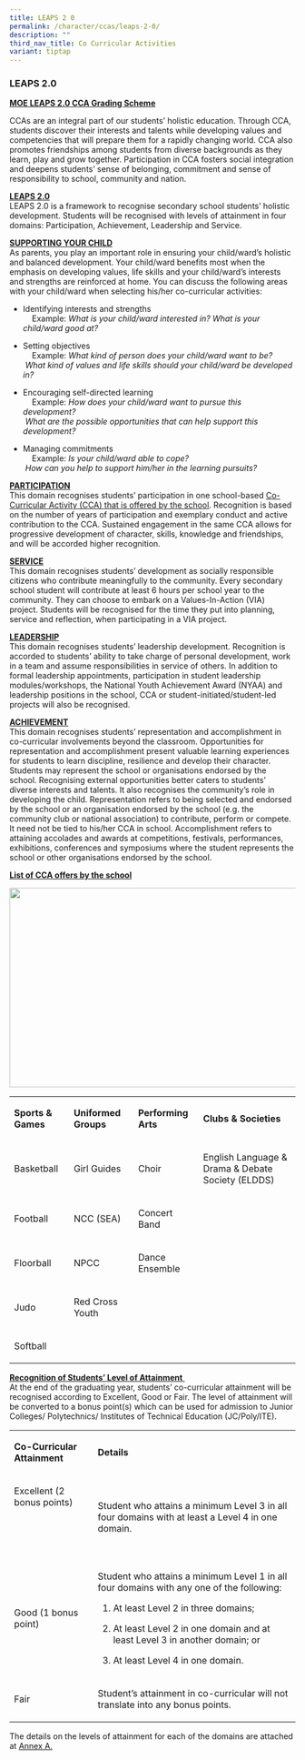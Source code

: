 ```yaml
---
title: LEAPS 2 0
permalink: /character/ccas/leaps-2-0/
description: ""
third_nav_title: Co Curricular Activities
variant: tiptap
---
```

<h3>LEAPS 2.0</h3>
<p><strong><u>MOE LEAPS 2.0 CCA Grading Scheme</u></strong>
</p>
<p>CCAs are an integral part of our students’ holistic education. Through
CCA, students discover their interests and talents while developing values
and competencies that will prepare them for a rapidly changing world. CCA
also promotes friendships among students from diverse backgrounds as they
learn, play and grow together. Participation in CCA fosters social integration
and deepens students’ sense of belonging, commitment and sense of responsibility
to school, community and nation.</p>
<p><strong><u>LEAPS 2.0</u></strong> 
<br>LEAPS 2.0 is a framework to recognise secondary school students’ holistic
development. Students will be recognised with levels of attainment in four
domains: Participation, Achievement, Leadership and Service.</p>
<p><strong><u>SUPPORTING YOUR CHILD</u></strong> 
<br>As parents, you play an important role in ensuring your child/ward’s holistic
and balanced development. Your child/ward benefits most when the emphasis
on developing values, life skills and your child/ward’s interests and strengths
are reinforced at home. You can discuss the following areas with your child/ward
when selecting his/her co-curricular activities:</p>
<ul>
<li>
<p>Identifying interests and strengths
<br>&nbsp;&nbsp; &nbsp;Example:&nbsp;<em>What is your child/ward interested in? What is your child/ward good at?</em>
</p>
</li>
<li>
<p>Setting objectives
<br>&nbsp;&nbsp; &nbsp;Example:&nbsp;<em>What kind of person does your child/ward want to be?</em>
<br>&nbsp;<em>What kind of values and life skills should your child/ward be developed in?</em>&nbsp;</p>
</li>
<li>
<p>Encouraging self-directed learning
<br>&nbsp;&nbsp; &nbsp;Example:&nbsp;<em>How does your child/ward want to pursue this development?</em> 
<br>&nbsp;<em>What are the possible opportunities that can help support this development?</em>&nbsp;</p>
</li>
<li>
<p>Managing commitments
<br>&nbsp;&nbsp; &nbsp;Example:&nbsp;<em>Is your child/ward able to cope?</em>
<br>&nbsp;<em>How can you help to support him/her in the learning pursuits?</em>
</p>
</li>
</ul>
<p><strong><u>PARTICIPATION</u></strong> 
<br>This domain recognises students’ participation in one school-based <u>Co-Curricular Activity (CCA) that is offered by the school</u>.
Recognition is based on the number of years of participation and exemplary
conduct and active contribution to the CCA. Sustained engagement in the
same CCA allows for progressive development of character, skills, knowledge
and friendships, and will be accorded higher recognition.</p>
<p><strong><u>SERVICE</u></strong> 
<br>This domain recognises students’ development as socially responsible citizens
who contribute meaningfully to the community. Every secondary school student
will contribute at least 6 hours per school year to the community. They
can choose to embark on a Values-In-Action (VIA) project. Students will
be recognised for the time they put into planning, service and reflection,
when participating in a VIA project.</p>
<p><strong><u>LEADERSHIP</u></strong> 
<br>This domain recognises students’ leadership development. Recognition is
accorded to students’ ability to take charge of personal development, work
in a team and assume responsibilities in service of others. In addition
to formal leadership appointments, participation in student leadership
modules/workshops, the National Youth Achievement Award (NYAA) and leadership
positions in the school, CCA or student-initiated/student-led projects
will also be recognised.</p>
<p><strong><u>ACHIEVEMENT</u></strong> 
<br>This domain recognises students’ representation and accomplishment in
co-curricular involvements beyond the classroom. Opportunities for representation
and accomplishment present valuable learning experiences for students to
learn discipline, resilience and develop their character. Students may
represent the school or organisations endorsed by the school. Recognising
external opportunities better caters to students’ diverse interests and
talents. It also recognises the community’s role in developing the child.
Representation refers to being selected and endorsed by the school or an
organisation endorsed by the school (e.g. the community club or national
association) to contribute, perform or compete. It need not be tied to
his/her CCA in school. Accomplishment refers to attaining accolades and
awards at competitions, festivals, performances, exhibitions, conferences
and symposiums where the student represents the school or other organisations
endorsed by the school.</p>
<p><strong><u>List of CCA offers by the school</u></strong>
</p>
<div class="isomer-image-wrapper">
<img style="margin-left:0px;margin-top:0px;" height="351" width="624" src="https://lh7-rt.googleusercontent.com/docsz/AD_4nXfvN3kv5mrMjyEIzFlYmtS3uBO6EQgNkWiCWAPNbMA_JF4XuJ2_cKcTPT5ixuruk5bOfSGCyHjoEmTT4LdVz8-7OwdR6zUKqPfSYneOSoASRgGwg9-MVqM4WwYitHohWQqaZM_fYA?key=6LvUpc6LjXva7CoMEL82dg">
</div>
<table style="minWidth: 100px">
<colgroup>
<col>
<col>
<col>
<col>
</colgroup>
<tbody>
<tr>
<td rowspan="1" colspan="1">
<p><strong>Sports &amp; Games</strong>
</p>
</td>
<td rowspan="1" colspan="1">
<p><strong>Uniformed Groups</strong>
</p>
</td>
<td rowspan="1" colspan="1">
<p><strong>Performing Arts</strong>
</p>
</td>
<td rowspan="1" colspan="1">
<p><strong>Clubs &amp; Societies</strong>
</p>
</td>
</tr>
<tr>
<td rowspan="1" colspan="1">
<p>Basketball</p>
</td>
<td rowspan="1" colspan="1">
<p>Girl Guides</p>
</td>
<td rowspan="1" colspan="1">
<p>Choir</p>
</td>
<td rowspan="1" colspan="1">
<p>English Language &amp; Drama &amp; Debate Society (ELDDS)</p>
</td>
</tr>
<tr>
<td rowspan="1" colspan="1">
<p>Football</p>
</td>
<td rowspan="1" colspan="1">
<p>NCC (SEA)</p>
</td>
<td rowspan="1" colspan="1">
<p>Concert Band</p>
</td>
<td rowspan="1" colspan="1">
<p></p>
</td>
</tr>
<tr>
<td rowspan="1" colspan="1">
<p>Floorball</p>
</td>
<td rowspan="1" colspan="1">
<p>NPCC</p>
</td>
<td rowspan="1" colspan="1">
<p>Dance Ensemble&nbsp;</p>
</td>
<td rowspan="1" colspan="1">
<p>
<br>
</p>
</td>
</tr>
<tr>
<td rowspan="1" colspan="1">
<p>Judo</p>
</td>
<td rowspan="1" colspan="1">
<p>Red Cross Youth</p>
</td>
<td rowspan="1" colspan="1">
<p>
<br>
</p>
</td>
<td rowspan="1" colspan="1">
<p>
<br>
</p>
</td>
</tr>
<tr>
<td rowspan="1" colspan="1">
<p>Softball</p>
</td>
<td rowspan="1" colspan="1">
<p>
<br>
</p>
</td>
<td rowspan="1" colspan="1">
<p>
<br>
</p>
</td>
<td rowspan="1" colspan="1">
<p>
<br>
</p>
</td>
</tr>
</tbody>
</table>
<p><strong><u>Recognition of Students’ Level of Attainment</u></strong><u>&nbsp;</u>
<br>At the end of the graduating year, students’ co-curricular attainment
will be recognised according to Excellent, Good or Fair. The level of attainment
will be converted to a bonus point(s) which can be used for admission to
Junior Colleges/ Polytechnics/ Institutes of Technical Education (JC/Poly/ITE).</p>
<table style="minWidth: 50px">
<colgroup>
<col>
<col>
</colgroup>
<tbody>
<tr>
<td rowspan="1" colspan="1">
<p><strong>Co-Curricular Attainment</strong>
</p>
</td>
<td rowspan="1" colspan="1">
<p><strong>Details</strong>
</p>
</td>
</tr>
<tr>
<td rowspan="1" colspan="1">
<p>Excellent (2 bonus points)</p>
<p>
<br>
</p>
<p>
<br>
</p>
</td>
<td rowspan="1" colspan="1">
<p>Student who attains a minimum Level 3 in all four domains with at least
a Level 4 in one domain.</p>
</td>
</tr>
<tr>
<td rowspan="1" colspan="1">
<p>Good (1 bonus point)</p>
</td>
<td rowspan="1" colspan="1">
<p>Student who attains a minimum Level 1 in all four domains with any one
of the following:</p>
<ol>
<li>
<p>At least Level 2 in three domains;&nbsp;</p>
</li>
<li>
<p>At least Level 2 in one domain and at least Level 3 in another domain;
or&nbsp;</p>
</li>
<li>
<p>At least Level 4 in one domain.</p>
</li>
</ol>
</td>
</tr>
<tr>
<td rowspan="1" colspan="1">
<p>Fair</p>
</td>
<td rowspan="1" colspan="1">
<p>Student’s attainment in co-curricular will not translate into any bonus
points.</p>
</td>
</tr>
</tbody>
</table>
<p>The details on the levels of attainment for each of the domains are attached
at&nbsp;<a href="/files/leaps-2-0_Appendix.pdf" rel="noopener noreferrer nofollow" target="_blank">Annex A.</a>
</p>